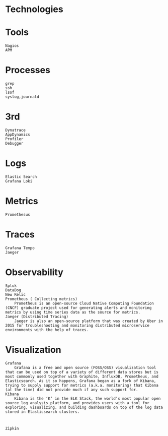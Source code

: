 # Technologies

# Tools
	Nagios
	APM

# Processes
	grep
	ssh
	lsof
	syslog,journald

# 3rd
	Dynatrace
	AppDynamics
	Profiler
	Debugger
# Logs
	Elastic Search
	Grafana Loki
# Metrics
	Promethesus
# Traces
	Grafana Tempo
	Jaeger
# Observability
	Spluk
	DataDog
	New Relic
	Prometheus ( Collecting metrics)
		Prometheus is an open-source Cloud Native Computing Foundation (CNCF) graduate project used for generating alerts and monitoring metrics by using time series data as the source for metrics.
	Jaeger (Distributed Tracing)
		‍Jaeger is also an open-source platform that was created by Uber in 2015 for troubleshooting and monitoring distributed microservice environments with the help of traces.
# Visualization
	Grafana
		Grafana is a free and open source (FOSS/OSS) visualization tool that can be used on top of a variety of different data stores but is most commonly used together with Graphite, InfluxDB, Prometheus, and Elasticsearch. As it so happens, Grafana began as a fork of Kibana, trying to supply support for metrics (a.k.a. monitoring) that Kibana (at the time) did not provide much if any such support for.
	Kibana
		Kibana is the ‘K’ in the ELK Stack, the world’s most popular open source log analysis platform, and provides users with a tool for exploring, visualizing, and building dashboards on top of the log data stored in Elasticsearch clusters.
	
#
	Zipkin
	
	
	
